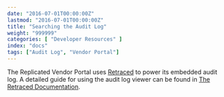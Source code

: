 ```yaml
---
date: "2016-07-01T00:00:00Z"
lastmod: "2016-07-01T00:00:00Z"
title: "Searching the Audit Log"
weight: "999999"
categories: [ "Developer Resources" ]
index: "docs"
tags: ["Audit Log", "Vendor Portal"]
---
```


The Replicated Vendor Portal uses [Retraced](https://preview.retraced.io) to power its embedded audit log. A detailed guide for using the audit log viewer can be found in [The Retraced Documentation](https://preview.retraced.io/documentation/exposing-retraced-data/viewer/).


